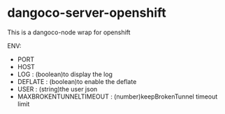 # dangoco-server-openshift

This is a dangoco-node wrap for openshift

ENV:

* PORT
* HOST
* LOG : (boolean)to display the log
* DEFLATE : (boolean)to enable the deflate
* USER : (string)the user json
* MAXBROKENTUNNELTIMEOUT : (number)keepBrokenTunnel timeout limit
